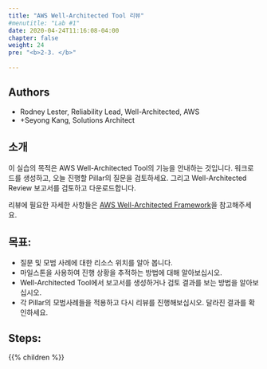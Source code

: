 ```yaml
---
title: "AWS Well-Architected Tool 리뷰"
#menutitle: "Lab #1"
date: 2020-04-24T11:16:08-04:00
chapter: false
weight: 24
pre: "<b>2-3. </b>"
 
---
```

## Authors
- Rodney Lester, Reliability Lead, Well-Architected, AWS
- +Seyong Kang, Solutions Architect

## 소개

이 실습의 목적은 AWS Well-Architected Tool의 기능을 안내하는 것입니다. 워크로드를 생성하고, 오늘 진행할 Pillar의 질문을 검토하세요. 그리고 Well-Architected Review 보고서를 검토하고 다운로드합니다.

리뷰에 필요한 자세한 사항들은 [AWS Well-Architected Framework](https://aws.amazon.com/architecture/well-architected/)을 참고해주세요.

## 목표:

* 질문 및 모범 사례에 대한 리소스 위치를 알아 봅니다.
* 마일스톤을 사용하여 진행 상황을 추적하는 방법에 대해 알아보십시오.
* Well-Architected Tool에서 보고서를 생성하거나 검토 결과를 보는 방법을 알아보십시오.
* 각 Pillar의 모범사례들을 적용하고 다시 리뷰를 진행해보십시오. 달라진 결과를 확인하세요.


## Steps:
{{% children  %}}
